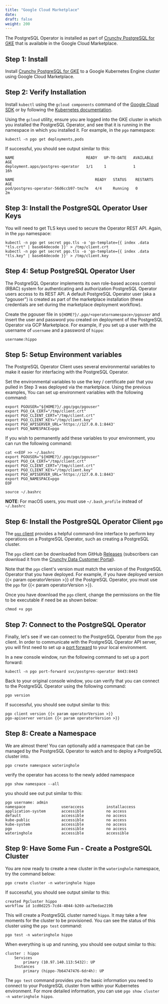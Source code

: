 ```yaml
---
title: "Google Cloud Marketplace"
date:
draft: false
weight: 200
---
```


The PostgreSQL Operator is installed as part of [Crunchy PostgreSQL for GKE][gcm-listing]
that is available in the Google Cloud Marketplace.

[gcm-listing]: https://console.cloud.google.com/marketplace/details/crunchydata/crunchy-postgresql-operator


## Step 1: Install

Install [Crunchy PostgreSQL for GKE][gcm-listing] to a Google Kubernetes Engine cluster using
Google Cloud Marketplace.


## Step 2: Verify Installation

Install `kubectl` using the `gcloud components` command of the [Google Cloud SDK][sdk-install] or
by following the [Kubernetes documentation][kubectl-install].

[kubectl-install]: https://kubernetes.io/docs/tasks/tools/install-kubectl/
[sdk-install]: https://cloud.google.com/sdk/docs/install

Using the `gcloud` utility, ensure you are logged into the GKE cluster in which you installed the
PostgreSQL Operator, and see that it is running in the namespace in which you installed it.
For example, in the `pgo` namespace:

```shell
kubectl -n pgo get deployments,pods
```

If successful, you should see output similar to this:

```
NAME                                READY   UP-TO-DATE   AVAILABLE   AGE
deployment.apps/postgres-operator   1/1     1            1           16h

NAME                                    READY   STATUS    RESTARTS   AGE
pod/postgres-operator-56d6ccb97-tmz7m   4/4     Running   0          2m
```


## Step 3: Install the PostgreSQL Operator User Keys

You will need to get TLS keys used to secure the Operator REST API. Again, in the `pgo` namespace:

```shell
kubectl -n pgo get secret pgo.tls -o 'go-template={{ index .data "tls.crt" | base64decode }}' > /tmp/client.crt
kubectl -n pgo get secret pgo.tls -o 'go-template={{ index .data "tls.key" | base64decode }}' > /tmp/client.key
```


## Step 4: Setup PostgreSQL Operator User

The PostgreSQL Operator implements its own role-based access control (RBAC) system for authenticating and authorization PostgreSQL Operator users access to its REST API.  A default PostgreSQL Operator user (aka a "pgouser") is created as part of the marketplace installation (these credentials are set during the marketplace deployment workflow).

Create the pgouser file in `${HOME?}/.pgo/<operatornamespace>/pgouser` and insert the user and password you created on deployment of the PostgreSQL Operator via GCP Marketplace.  For example, if you set up a user with the username of `username` and a password of `hippo`:

```shell
username:hippo
```


## Step 5: Setup Environment variables

The PostgreSQL Operator Client uses several environmental variables to make it easier for interfacing with the PostgreSQL Operator.

Set the environmental variables to use the key / certificate pair that you pulled in Step 3 was deployed via the marketplace. Using the previous examples, You can set up environment variables with the following command:

```shell
export PGOUSER="${HOME?}/.pgo/pgo/pgouser"
export PGO_CA_CERT="/tmp/client.crt"
export PGO_CLIENT_CERT="/tmp/client.crt"
export PGO_CLIENT_KEY="/tmp/client.key"
export PGO_APISERVER_URL='https://127.0.0.1:8443'
export PGO_NAMESPACE=pgo
```

If you wish to permanently add these variables to your environment, you can run the following command:

```shell
cat <<EOF >> ~/.bashrc
export PGOUSER="${HOME?}/.pgo/pgo/pgouser"
export PGO_CA_CERT="/tmp/client.crt"
export PGO_CLIENT_CERT="/tmp/client.crt"
export PGO_CLIENT_KEY="/tmp/client.key"
export PGO_APISERVER_URL='https://127.0.0.1:8443'
export PGO_NAMESPACE=pgo
EOF

source ~/.bashrc
```

**NOTE**: For macOS users, you must use `~/.bash_profile` instead of `~/.bashrc`


## Step 6: Install the PostgreSQL Operator Client `pgo`

The [`pgo` client](/pgo-client/) provides a helpful command-line interface to perform key operations on a PostgreSQL Operator, such as creating a PostgreSQL cluster.

The `pgo` client can be downloaded from GitHub [Releases](https://github.com/crunchydata/postgres-operator/releases) (subscribers can download it from the [Crunchy Data Customer Portal](https://access.crunchydata.com)).

Note that the `pgo` client's version must match the version of the PostgreSQL Operator that you have deployed. For example, if you have deployed version {{< param operatorVersion >}} of the PostgreSQL Operator, you must use the `pgo` for {{< param operatorVersion >}}.

Once you have download the `pgo` client, change the permissions on the file to be executable if need be as shown below:

```shell
chmod +x pgo
```

## Step 7: Connect to the PostgreSQL Operator

Finally, let's see if we can connect to the PostgreSQL Operator from the `pgo` client. In order to communicate with the PostgreSQL Operator API server, you will first need to set up a [port forward](https://kubernetes.io/docs/tasks/access-application-cluster/port-forward-access-application-cluster/) to your local environment.

In a new console window, run the following command to set up a port forward:

```shell
kubectl -n pgo port-forward svc/postgres-operator 8443:8443
```

Back to your original console window, you can verify that you can connect to the PostgreSQL Operator using the following command:

```shell
pgo version
```

If successful, you should see output similar to this:

```
pgo client version {{< param operatorVersion >}}
pgo-apiserver version {{< param operatorVersion >}}
```

## Step 8: Create a Namespace

We are almost there!  You can optionally add a namespace that can be managed by the PostgreSQL Operator to watch and to deploy a PostgreSQL cluster into.

```shell
pgo create namespace wateringhole
```

verify the operator has access to the newly added namespace

```shell
pgo show namespace --all
```

you should see out put similar to this:

```shell
pgo username: admin
namespace                useraccess          installaccess
application-system       accessible          no access
default                  accessible          no access
kube-public              accessible          no access
kube-system              accessible          no access
pgo                      accessible          no access
wateringhole             accessible          accessible
```

## Step 9: Have Some Fun - Create a PostgreSQL Cluster

You are now ready to create a new cluster in the `wateringhole` namespace, try the command below:

```shell
pgo create cluster -n wateringhole hippo
```

If successful, you should see output similar to this:

```
created Pgcluster hippo
workflow id 1cd0d225-7cd4-4044-b269-aa7bedae219b
```

This will create a PostgreSQL cluster named `hippo`. It may take a few moments for the cluster to be provisioned. You can see the status of this cluster using the `pgo test` command:

```shell
pgo test -n wateringhole hippo
```

When everything is up and running, you should see output similar to this:

```
cluster : hippo
	Services
		primary (10.97.140.113:5432): UP
	Instances
		primary (hippo-7b64747476-6dr4h): UP
```

The `pgo test` command provides you the basic information you need to connect to your PostgreSQL cluster from within your Kubernetes environment. For more detailed information, you can use `pgo show cluster -n wateringhole hippo`.

